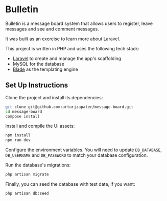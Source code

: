 # Bulletin

Bulletin is a message board system that allows users to register, leave messages and see and comment messages.

It was built as an exercise to learn more about Laravel.

This project is written in PHP and uses the following tech stack:
- [Laravel](https://laravel.com) to create and manage the app's scaffolding
- MySQL for the database
- [Blade](https://laravel.com/docs/7.x/blade) as the templating engine

## Set Up Instructions

Clone the project and install its dependencies:

```bash
git clone git@github.com:arturjzapater/message-board.git
cd message-board
compose install
```

Install and compile the UI assets:

```bash
npm install
npm run dev
```

Configure the environment variables. You will need to update `DB_DATABASE`, `DB_USERNAME` and `DB_PASSWORD` to match your database configuration.

Run the database's migrations:

```bash
php artisan migrate
```

Finally, you can seed the database with test data, if you want:

```
php artisan db:seed
```
